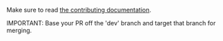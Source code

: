 Make sure to read [the contributing documentation](https://github.com/cdcabrera/apidoc/blob/main/CONTRIBUTING.md).

IMPORTANT: Base your PR off the 'dev' branch and target that branch for merging.
